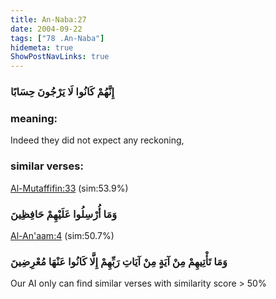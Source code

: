 ```yaml
---
title: An-Naba:27
date: 2004-09-22
tags: ["78 .An-Naba"]
hidemeta: true 
ShowPostNavLinks: true 
---
```

### إِنَّهُمْ كَانُوا لَا يَرْجُونَ حِسَابًا
### meaning: 
Indeed they did not expect any reckoning,
### similar verses: 

[Al-Mutaffifin:33](/83/33) (sim:53.9%)

### وَمَا أُرْسِلُوا عَلَيْهِمْ حَافِظِينَ

[Al-An'aam:4](/6/4) (sim:50.7%)

### وَمَا تَأْتِيهِمْ مِنْ آيَةٍ مِنْ آيَاتِ رَبِّهِمْ إِلَّا كَانُوا عَنْهَا مُعْرِضِينَ

Our AI only can find similar verses with similarity score > 50% 


